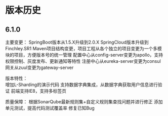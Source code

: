 # 版本历史

## 6.1.0

主要变更：
    SpringBoot版本从1.5.X升级到2.0.X
    SpringCloud版本升级到Finchley.SR1
    Maven项目结构变更，项目工程从各个独立的项目变更为一个多模块的项目，方便版本号的统一管理
    配置中心从config-server变更为apollo，支持权限控制、灰度发布、更新通知等特性
    注册中心从eureka-server变更为consul
    网关从zuul变更为gateway-server
    
版本特性：    
    增加L-Sharding的演示代码
    支持数据字典集成，从数据字典获取用户信息进行验证
    前端支持IE8，支持多标签页

质量保障：
    根据SonarQube最新规则集+自定义规则集查找问题并进行修正
    添加单元测试，提高代码测试覆盖率
    修复已知Bug
